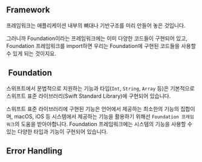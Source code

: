 ## Framework
프레임워크는 애플리케이션 내부의 뼈대나 기반구조를 미리 만들어 놓은 것입니다. 

그러니까 Foundation이라는 프레임워크에는 이미 다양한 코드들이 구현되어 있고, Foundation 프레임워크를 import하면 우리는 Foundation에 구현된 코드들을 사용할 수 있게 되는 것이지요. 
##  Foundation

스위프트에서 문법적으로 지원하는 기능과 타입(`Int`, `String`, `Array` 등)은 기본적으로 스위프트 표준 라이브러리(Swift Standard Library)에 구현되어 있습니다.

스위프트 표준 라이브러리에 구현된 기능은 언어에서 제공하는 최소한의 기능의 집합이며, macOS, iOS 등 시스템에서 제공하는 기능을 활용하기 위해선 `Foundation 프레임워크`의 도움을 받아야합니다. Foundation 프레임워크에는 시스템의 기능을 사용할 수 있는 다양한 타입과 기능이 구현되어 있습니다.

## Error Handling
